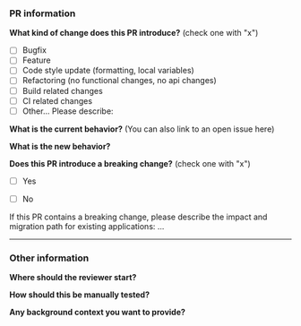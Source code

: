 ### PR information
**What kind of change does this PR introduce?** (check one with "x")
- [ ] Bugfix
- [ ] Feature
- [ ] Code style update (formatting, local variables)
- [ ] Refactoring (no functional changes, no api changes)
- [ ] Build related changes
- [ ] CI related changes
- [ ] Other... Please describe:

**What is the current behavior?** (You can also link to an open issue here)



**What is the new behavior?**



**Does this PR introduce a breaking change?** (check one with "x")
- [ ] Yes
- [ ] No


If this PR contains a breaking change, please describe the impact and migration path for existing applications: ...

---

### Other information

**Where should the reviewer start?**

**How should this be manually tested?**

**Any background context you want to provide?**